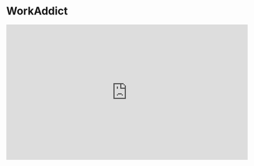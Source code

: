 # WorkAddict

<iframe width="640" height="360" src="https://blog.naver.com/jinhan38/222114763360" frameborder="0" gesture="media" allowfullscreen=""></iframe>
